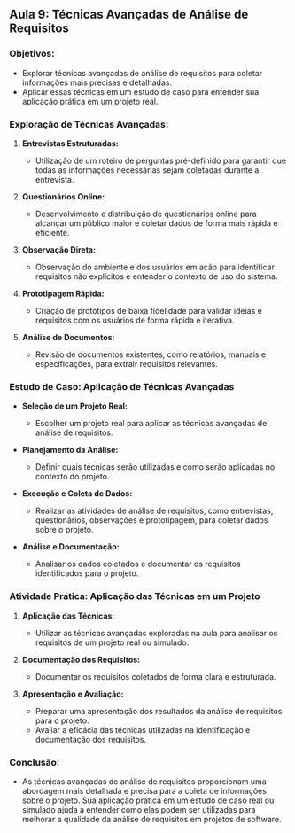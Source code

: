 ## Aula 9: Técnicas Avançadas de Análise de Requisitos

### Objetivos:
- Explorar técnicas avançadas de análise de requisitos para coletar informações mais precisas e detalhadas.
- Aplicar essas técnicas em um estudo de caso para entender sua aplicação prática em um projeto real.

### Exploração de Técnicas Avançadas:

1. **Entrevistas Estruturadas:**
   - Utilização de um roteiro de perguntas pré-definido para garantir que todas as informações necessárias sejam coletadas durante a entrevista.

2. **Questionários Online:**
   - Desenvolvimento e distribuição de questionários online para alcançar um público maior e coletar dados de forma mais rápida e eficiente.

3. **Observação Direta:**
   - Observação do ambiente e dos usuários em ação para identificar requisitos não explícitos e entender o contexto de uso do sistema.

4. **Prototipagem Rápida:**
   - Criação de protótipos de baixa fidelidade para validar ideias e requisitos com os usuários de forma rápida e iterativa.

5. **Análise de Documentos:**
   - Revisão de documentos existentes, como relatórios, manuais e especificações, para extrair requisitos relevantes.

### Estudo de Caso: Aplicação de Técnicas Avançadas

- **Seleção de um Projeto Real:**
  - Escolher um projeto real para aplicar as técnicas avançadas de análise de requisitos.

- **Planejamento da Análise:**
  - Definir quais técnicas serão utilizadas e como serão aplicadas no contexto do projeto.

- **Execução e Coleta de Dados:**
  - Realizar as atividades de análise de requisitos, como entrevistas, questionários, observações e prototipagem, para coletar dados sobre o projeto.

- **Análise e Documentação:**
  - Analisar os dados coletados e documentar os requisitos identificados para o projeto.

### Atividade Prática: Aplicação das Técnicas em um Projeto

1. **Aplicação das Técnicas:**
   - Utilizar as técnicas avançadas exploradas na aula para analisar os requisitos de um projeto real ou simulado.

2. **Documentação dos Requisitos:**
   - Documentar os requisitos coletados de forma clara e estruturada.

3. **Apresentação e Avaliação:**
   - Preparar uma apresentação dos resultados da análise de requisitos para o projeto.
   - Avaliar a eficácia das técnicas utilizadas na identificação e documentação dos requisitos.

### Conclusão:
- As técnicas avançadas de análise de requisitos proporcionam uma abordagem mais detalhada e precisa para a coleta de informações sobre o projeto. Sua aplicação prática em um estudo de caso real ou simulado ajuda a entender como elas podem ser utilizadas para melhorar a qualidade da análise de requisitos em projetos de software.
